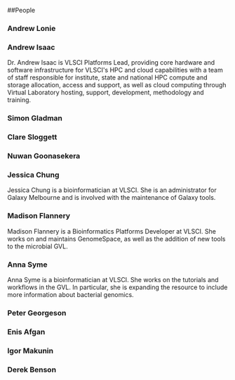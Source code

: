 ##People

### Andrew Lonie

### Andrew Isaac

Dr. Andrew Isaac is VLSCI Platforms Lead, providing core hardware and software infrastructure for VLSCI's HPC and cloud capabilities with a team of staff responsible for institute, state and national HPC compute and storage allocation, access and support, as well as cloud computing through Virtual Laboratory hosting, support, development, methodology and training.

### Simon Gladman

### Clare Sloggett

### Nuwan Goonasekera

### Jessica Chung

Jessica Chung is a bioinformatician at VLSCI. She is an administrator for Galaxy Melbourne and is involved with the maintenance of Galaxy tools.

### Madison Flannery

Madison Flannery is a Bioinformatics Platforms Developer at VLSCI. She works on and maintains GenomeSpace, as well as the addition of new tools to the microbial GVL.

### Anna Syme

Anna Syme is a bioinformatician at VLSCI. She works on the tutorials and workflows in the GVL. In particular, she is expanding the resource to include more information about bacterial genomics.

### Peter Georgeson

### Enis Afgan

### Igor Makunin

### Derek Benson
